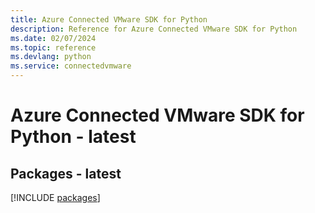 ```yaml
---
title: Azure Connected VMware SDK for Python
description: Reference for Azure Connected VMware SDK for Python
ms.date: 02/07/2024
ms.topic: reference
ms.devlang: python
ms.service: connectedvmware
---
```

# Azure Connected VMware SDK for Python - latest
## Packages - latest
[!INCLUDE [packages](connected-vmware-index.md)]